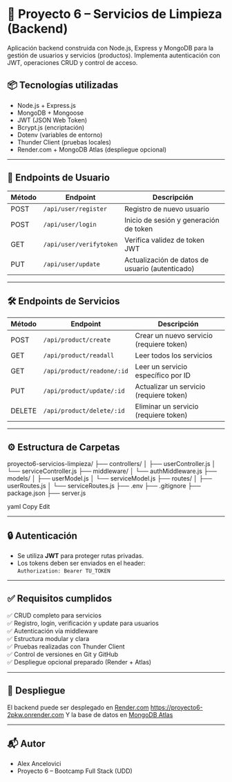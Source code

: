 # 🧼 Proyecto 6 – Servicios de Limpieza (Backend)

Aplicación backend construida con Node.js, Express y MongoDB para la gestión de usuarios y servicios (productos). Implementa autenticación con JWT, operaciones CRUD y control de acceso.

## 📦 Tecnologías utilizadas

- Node.js + Express.js
- MongoDB + Mongoose
- JWT (JSON Web Token)
- Bcrypt.js (encriptación)
- Dotenv (variables de entorno)
- Thunder Client (pruebas locales)
- Render.com + MongoDB Atlas (despliegue opcional)

---

## 👥 Endpoints de Usuario

| Método | Endpoint                 | Descripción                                 |
|--------|--------------------------|---------------------------------------------|
| POST   | `/api/user/register`     | Registro de nuevo usuario                   |
| POST   | `/api/user/login`        | Inicio de sesión y generación de token      |
| GET    | `/api/user/verifytoken`  | Verifica validez de token JWT               |
| PUT    | `/api/user/update`       | Actualización de datos de usuario (autenticado) |

---

## 🛠️ Endpoints de Servicios

| Método  | Endpoint                        | Descripción                                     |
|---------|----------------------------------|-------------------------------------------------|
| POST    | `/api/product/create`           | Crear un nuevo servicio (requiere token)        |
| GET     | `/api/product/readall`          | Leer todos los servicios                        |
| GET     | `/api/product/readone/:id`      | Leer un servicio específico por ID              |
| PUT     | `/api/product/update/:id`       | Actualizar un servicio (requiere token)         |
| DELETE  | `/api/product/delete/:id`       | Eliminar un servicio (requiere token)           |

---

## ⚙️ Estructura de Carpetas

proyecto6-servicios-limpieza/
├── controllers/
│ ├── userController.js
│ └── serviceController.js
├── middleware/
│ └── authMiddleware.js
├── models/
│ ├── userModel.js
│ └── serviceModel.js
├── routes/
│ ├── userRoutes.js
│ └── serviceRoutes.js
├── .env
├── .gitignore
├── package.json
├── server.js

yaml
Copy
Edit

---

## 🔒 Autenticación

- Se utiliza **JWT** para proteger rutas privadas.
- Los tokens deben ser enviados en el header:  
  `Authorization: Bearer TU_TOKEN`

---

## ✅ Requisitos cumplidos

✅ CRUD completo para servicios  
✅ Registro, login, verificación y update para usuarios  
✅ Autenticación vía middleware  
✅ Estructura modular y clara  
✅ Pruebas realizadas con Thunder Client  
✅ Control de versiones en Git y GitHub  
✅ Despliegue opcional preparado (Render + Atlas)

---

## 🚀 Despliegue

El backend puede ser desplegado en [Render.com](https://render.com)  https://proyecto6-2pkw.onrender.com
Y la base de datos en [MongoDB Atlas](https://www.mongodb.com/cloud/atlas)

---

## 📬 Autor

- Alex Ancelovici  
- Proyecto 6 – Bootcamp Full Stack (UDD)
